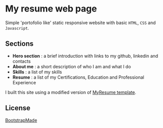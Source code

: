 # My resume web page
Simple 'portofolio like' static responsive website with basic `HTML`, `CSS` and `Javascript`.

## Sections
+ **Hero section** : a brief introduction with links to my github, linkedin and contacts
+ **About me** : a short description of who I am and what I do
+ **Skills** : a list of my skills
+ **Resume** : a list of my Certifications, Education and Professional Experience

I built this site using a modified version of [MyResume template](https://bootstrapmade.com/free-html-bootstrap-template-my-resume/).

## License
[BootstrapMade](https://bootstrapmade.com/license/)
